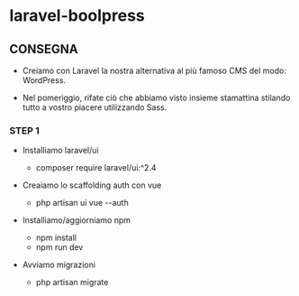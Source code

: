 # laravel-boolpress

## CONSEGNA

-   Creiamo con Laravel la nostra alternativa al più famoso CMS del modo: WordPress.

-   Nel pomeriggio, rifate ciò che abbiamo visto insieme stamattina stilando tutto a vostro piacere utilizzando Sass.

### STEP 1

-   Installiamo laravel/ui

    -   composer require laravel/ui:^2.4

-   Creaiamo lo scaffolding auth con vue

    -   php artisan ui vue --auth

-   Installiamo/aggiorniamo npm

    -   npm install
    -   npm run dev

-   Avviamo migrazioni

    -   php artisan migrate
